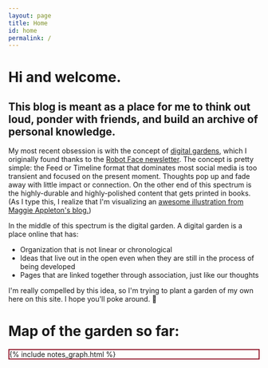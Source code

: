 ```yaml
---
layout: page
title: Home
id: home
permalink: /
---
```


# Hi and welcome.

## This blog is meant as a place for me to think out loud, ponder with friends, and build an archive of personal knowledge.

My most recent obsession is with the concept of [digital gardens](https://hapgood.us/2015/10/17/the-garden-and-the-stream-a-technopastoral/), which I originally found thanks to the [Robot Face newsletter](https://robotface.substack.com/). The concept is pretty simple: the Feed or Timeline format that dominates most social media is too transient and focused on the present moment. Thoughts pop up and fade away with little impact or connection. On the other end of this spectrum is the highly-durable and highly-polished content that gets printed in books. (As I type this, I realize that I'm visualizing an [awesome illustration from Maggie Appleton's blog.](https://maggieappleton.com/garden-history))

In the middle of this spectrum is the digital garden. A digital garden is a place online that has:

- Organization that is not linear or chronological
- Ideas that live out in the open even when they are still in the process of being developed
- Pages that are linked together through association, just like our thoughts

I'm really compelled by this idea, so I'm trying to plant a garden of my own here on this site. I hope you'll poke around. 🌱

# Map of the garden so far:

<div class="bord-it-up">{% include notes_graph.html %}</div>

<style>
  .wrapper {
    max-width: 46em;
  }
  .bord-it-up {
  	border-style: solid;
  	border-width: 2px;
  	border-color: #941c2f;
  }
</style>

